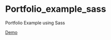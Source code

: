 # Portfolio_example_sass
Portfolio Example using Sass

[Demo](https://rs-coding.github.io/Portfolio_example_sass/index.html)
